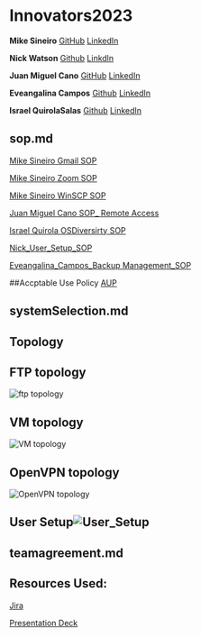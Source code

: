 # Innovators2023

**Mike Sineiro**
[GitHub](https://github.com/KrustyKode)
[LinkedIn](https://www.linkedin.com/in/michael-sineiro-4784b517b/)


**Nick Watson**
[Github](https://github.com/GODKINGDEATHLORD)
[Linkdln](https://www.linkedin.com/in/nicolaus-watson/)


**Juan Miguel Cano**
[GitHub](https://github.com/jmcano50)
[LinkedIn](www.linkedin.com/in/juan-cano-3021578)

**Eveangalina Campos**
[Github](https://github.com/Eveangalina)
[LinkedIn](www.linkedin.com/in/eveangalina-s-campos-b42346176)

**Israel QuirolaSalas**
[Github](https://github.com/israelqui)
[LinkedIn](https://www.linkedin.com/in/israelquirola/)

## sop.md
[Mike Sineiro Gmail SOP](https://docs.google.com/document/d/144JwWqHc1LJxPG4sFkaJIx130UgVH8EqRAj7QZHo31Y/edit)

[Mike Sineiro Zoom SOP](https://docs.google.com/document/d/1DJvB73nXfSNYp4_9MimYRtUvETSRQxhd0c1EBQ6h2b8/edit)

[Mike Sineiro WinSCP SOP](https://docs.google.com/document/d/1eF4LUrJo-GMlzOq_jzRFeS1f1yPl9HB_bsa-uzMZiYY/edit)

[Juan Miguel Cano SOP_ Remote Access](https://docs.google.com/document/d/1OWBQ66rluAn_5C4ZV2DKgB6v9ixWqVto72n_GRoCLqY/edit?usp=sharing)

[Israel Quirola OSDiversirty SOP](https://docs.google.com/document/d/1bAVhJhCvK3MrTP6_5MakO6mYiAmQE4a1RGt7zayfBag/edit)

[Nick_User_Setup_SOP](https://docs.google.com/document/d/1XKNodVYy9l1-3PO9yInvS70rF2B4WMb0PxVUq6YFRjY/edit?usp=sharing)

[Eveangalina_Campos_Backup Management_SOP](https://docs.google.com/document/d/1C1ttY6Olfp19dA9sSINcj6vnsZD4BMUnW2JRRvbZnBw/edit?usp=sharing)

##Accptable Use Policy
[AUP](https://docs.google.com/document/d/1XrXLTgP3lgJmEHakTwH3P3FaARwysieYQbz0LdQ4Rkw/edit?usp=sharing)

## systemSelection.md


## Topology
## FTP topology
![ftp topology](https://github.com/Innovators2023/Innovators2023/assets/146873292/f2939e3d-7ea1-40b0-9702-69f8ddbe12bf)
## VM topology
![VM topology](https://github.com/Innovators2023/Innovators2023/assets/146873292/50eda1e4-9467-4beb-8a8f-8edae72235b2)
## OpenVPN topology
![OpenVPN topology](https://github.com/Innovators2023/Innovators2023/assets/146873292/5cabc4e8-1897-4398-bbb4-80baeb73f702)

## User Setup![User_Setup](https://github.com/Innovators2023/Innovators2023/assets/107386231/b0f3b85d-c24d-4f79-8e2b-cca4dcf27394)

## teamagreement.md

## Resources Used: 

[Jira](https://innovators2023.atlassian.net/jira/software/projects/KAN/boards/1)

[Presentation Deck](https://docs.google.com/presentation/d/1bOQFoEweMoB6xL6z5Bvr2pu8pQJvrbQB/edit?usp=sharing&ouid=101109108239162346948&rtpof=true&sd=true)
